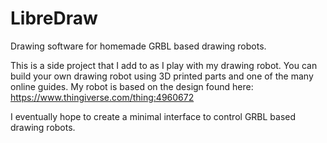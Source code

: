 # LibreDraw
Drawing software for homemade GRBL based drawing robots. 

This is a side project that I add to as I play with my drawing robot.
You can build your own drawing robot using 3D printed parts and one of the many online guides.
My robot is based on the design found here:
https://www.thingiverse.com/thing:4960672

I eventually hope to create a minimal interface to control GRBL based drawing robots.
